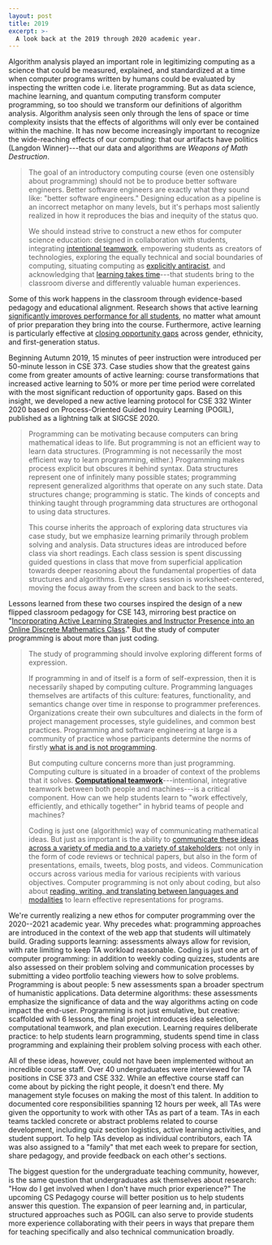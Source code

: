 ```yaml
---
layout: post
title: 2019
excerpt: >-
  A look back at the 2019 through 2020 academic year.
---
```


Algorithm analysis played an important role in legitimizing computing as a science that could be measured, explained, and standardized at a time when computer programs written by humans could be evaluated by inspecting the written code i.e. literate programming. But as data science, machine learning, and quantum computing transform computer programming, so too should we transform our definitions of algorithm analysis. Algorithm analysis seen only through the lens of space or time complexity insists that the effects of algorithms will only ever be contained within the machine. It has now become increasingly important to recognize the wide-reaching effects of our computing: that our artifacts have politics (Langdon Winner)---that our data and algorithms are *Weapons of Math Destruction*.

> The goal of an introductory computing course (even one ostensibly about programming) should not be to produce better software engineers. Better software engineers are exactly what they sound like: "better software engineers." Designing education as a pipeline is an incorrect metaphor on many levels, but it's perhaps most saliently realized in how it reproduces the bias and inequity of the status quo.
>
> We should instead strive to construct a new ethos for computer science education: designed in collaboration with students, integrating [intentional teamwork](https://www.pblworks.org/what-is-pbl), empowering students as creators of technologies, exploring the equally technical and social boundaries of computing, situating computing as [explicitly antiracist](https://wac.colostate.edu/books/perspectives/labor/), and acknowledging that [learning takes time](https://www.youtube.com/watch?v=srDYfqoUQRw)---that students bring to the classroom diverse and differently valuable human experiences.

Some of this work happens in the classroom through evidence-based pedagogy and educational alignment. Research shows that active learning [significantly improves performance for all students](https://doi.org/10.1073/pnas.1319030111), no matter what amount of prior preparation they bring into the course. Furthermore, active learning is particularly effective at [closing opportunity gaps](https://doi.org/10.1073/pnas.1916903117) across gender, ethnicity, and first-generation status.

Beginning Autumn 2019, 15 minutes of peer instruction were introduced per 50-minute lesson in CSE 373. Case studies show that the greatest gains come from greater amounts of active learning: course transformations that increased active learning to 50% or more per time period were correlated with the most significant reduction of opportunity gaps. Based on this insight, we developed a new active learning protocol for CSE 332 Winter 2020 based on Process-Oriented Guided Inquiry Learning (POGIL), published as a lightning talk at SIGCSE 2020.

> Programming can be motivating because computers can bring mathematical ideas to life. But programming is not an efficient way to learn data structures. (Programming is not necessarily the most efficient way to learn programming, either.) Programming makes process explicit but obscures it behind syntax. Data structures represent one of infinitely many possible states; programming represent generalized algorithms that operate on any such state. Data structures change; programming is static. The kinds of concepts and thinking taught through programming data structures are orthogonal to using data structures.
>
> This course inherits the approach of exploring data structures via case study, but we emphasize learning primarily through problem solving and analysis. Data structures ideas are introduced before class via short readings. Each class session is spent discussing guided questions in class that move from superficial application towards deeper reasoning about the fundamental properties of data structures and algorithms. Every class session is worksheet-centered, moving the focus away from the screen and back to the seats.

Lessons learned from these two courses inspired the design of a new flipped classroom pedagogy for CSE 143, mirroring best practice on "[Incorporating Active Learning Strategies and Instructor Presence into an Online Discrete Mathematics Class](https://doi.org/10.1145/3328778.3366904)." But the study of computer programming is about more than just coding.

> The study of programming should involve exploring different forms of expression.
>
> If programming in and of itself is a form of self-expression, then it is necessarily shaped by computing culture. Programming languages themselves are artifacts of this culture: features, functionality, and semantics change over time in response to programmer preferences. Organizations create their own subcultures and dialects in the form of project management processes, style guidelines, and common best practices. Programming and software engineering at large is a community of practice whose participants determine the norms of firstly [what is and is not programming](https://laras126.github.io/pls-webapp/).
>
> But computing culture concerns more than just programming. Computing culture is situated in a broader of context of the problems that it solves. **[Computational teamwork](https://cacm.acm.org/blogs/blog-cacm/244188-computational-thinking-or-computational-teamwork/fulltext)**---intentional, integrative teamwork between both people and machines---is a critical component. How can we help students learn to "work effectively, efficiently, and ethically together" in hybrid teams of people and machines?
>
> Coding is just one (algorithmic) way of communicating mathematical ideas. But just as important is the ability to [communicate these ideas across a variety of media and to a variety of stakeholders](https://cacm.acm.org/news/236858-when-computer-science-majors-take-improv/fulltext): not only in the form of code reviews or technical papers, but also in the form of presentations, emails, tweets, blog posts, and videos. Communication occurs across various media for various recipients with various objectives. Computer programming is not only about coding, but also about [reading, writing, and translating between languages and modalities](https://www.youtube.com/watch?v=g1ib43q3uXQ) to learn effective representations for programs.

We're currently realizing a new ethos for computer programming over the 2020--2021 academic year. Why precedes what: programming approaches are introduced in the context of the web app that students will ultimately build. Grading supports learning: assessments always allow for revision, with rate limiting to keep TA workload reasonable. Coding is just one art of computer programming: in addition to weekly coding quizzes, students are also assessed on their problem solving and communication processes by submitting a video portfolio teaching viewers how to solve problems. Programming is about people: 5 new assessments span a broader spectrum of humanistic applications. Data determine algorithms: these assessments emphasize the significance of data and the way algorithms acting on code impact the end-user. Programming is not just emulative, but creative: scaffolded with 6 lessons, the final project introduces idea selection, computational teamwork, and plan execution. Learning requires deliberate practice: to help students learn programming, students spend time in class programming and explaining their problem solving process with each other.

All of these ideas, however, could not have been implemented without an incredible course staff. Over 40 undergraduates were interviewed for TA positions in CSE 373 and CSE 332. While an effective course staff can come about by picking the right people, it doesn't end there. My management style focuses on making the most of this talent. In addition to documented core responsibilities spanning 12 hours per week, all TAs were given the opportunity to work with other TAs as part of a team. TAs in each teams tackled concrete or abstract problems related to course development, including quiz section logistics, active learning activities, and student support. To help TAs develop as individual contributors, each TA was also assigned to a "family" that met each week to prepare for section, share pedagogy, and provide feedback on each other's sections.

The biggest question for the undergraduate teaching community, however, is the same question that undergraduates ask themselves about research: "How do I get involved when I don't have much prior experience?" The upcoming CS Pedagogy course will better position us to help students answer this question. The expansion of peer learning and, in particular, structured approaches such as POGIL can also serve to provide students more experience collaborating with their peers in ways that prepare them for teaching specifically and also technical communication broadly.
